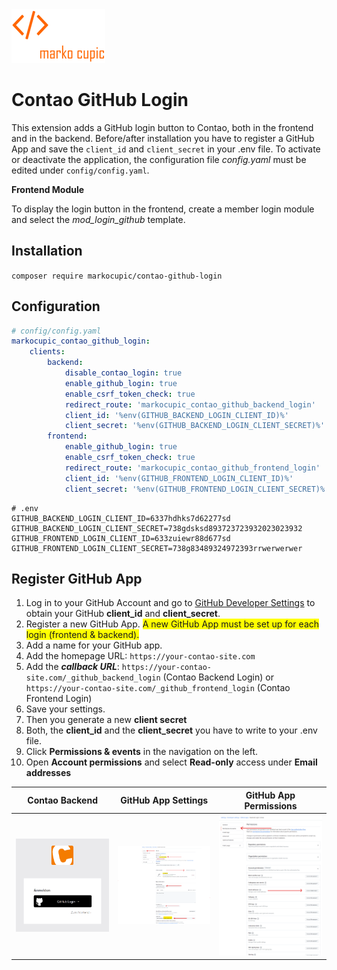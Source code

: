 <img src="docs/logo.png" width="150" alt="Logo Marko Cupic"/>

# Contao GitHub Login
This extension adds a GitHub login button to Contao, both in the frontend and in the backend. Before/after installation you have to register a GitHub App and save the `client_id` and `client_secret` in your .env file.
To activate or deactivate the application, the configuration file *config.yaml* must be edited under `config/config.yaml`.

**Frontend Module**

To display the login button in the frontend, create a member login module and select the *mod_login_github* template.

## Installation

`composer require markocupic/contao-github-login`

## Configuration

```yaml
# config/config.yaml
markocupic_contao_github_login:
    clients:
        backend:
            disable_contao_login: true
            enable_github_login: true
            enable_csrf_token_check: true
            redirect_route: 'markocupic_contao_github_backend_login'
            client_id: '%env(GITHUB_BACKEND_LOGIN_CLIENT_ID)%'
            client_secret: '%env(GITHUB_BACKEND_LOGIN_CLIENT_SECRET)%'
        frontend:
            enable_github_login: true
            enable_csrf_token_check: true
            redirect_route: 'markocupic_contao_github_frontend_login'
            client_id: '%env(GITHUB_FRONTEND_LOGIN_CLIENT_ID)%'
            client_secret: '%env(GITHUB_FRONTEND_LOGIN_CLIENT_SECRET)%'
```

```
# .env
GITHUB_BACKEND_LOGIN_CLIENT_ID=6337hdhks7d62277sd
GITHUB_BACKEND_LOGIN_CLIENT_SECRET=738gdsksd893723723932023023932
GITHUB_FRONTEND_LOGIN_CLIENT_ID=633zuiewr88d677sd
GITHUB_FRONTEND_LOGIN_CLIENT_SECRET=738g83489324972393rrwerwerwer
```

## Register GitHub App
1. Log in to your GitHub Account and go to [GitHub Developer Settings](https://github.com/settings/apps) to obtain your GitHub **client_id** and **client_secret**.
2. Register a new GitHub App. <span style="background-color:yellow">A new GitHub App must be set up for each login (frontend & backend).</span>
3. Add a name for your GitHub app.
4. Add the homepage URL: `https://your-contao-site.com`
5. Add the ***callback URL***: `https://your-contao-site.com/_github_backend_login` (Contao Backend Login) or `https://your-contao-site.com/_github_frontend_login` (Contao Frontend Login)
6. Save your settings.
7. Then you generate a new **client secret**
8. Both, the **client_id** and the **client_secret** you have to write to your .env file.
9. Click **Permissions & events** in the navigation on the left.
10. Open **Account permissions** and select **Read-only** access under **Email addresses**


| **Contao Backend**                                                                           | **GitHub App Settings**                                                            | **GitHub App Permissions**                                                               |
|----------------------------------------------------------------------------------------------|------------------------------------------------------------------------------------|------------------------------------------------------------------------------------------|
| <img src="docs/img/contao_backend_login.png" alt="Contao Backend GitHub Login" width="300"/> | <img src="docs/img/github_app_general.png" alt="GitHub App Settings" width="300"/> | <img width="300" src="docs/img/github_app_permissions.png" alt="GitHub App Permissions"> |





